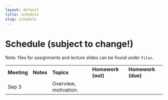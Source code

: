 ```yaml
---
layout: default
title: Schedule
slug: schedule
---
```


Schedule (subject to change!)
=============================

Note: files for assignments and lecture slides can be found under ``Files``.

<table>  <tr>    <td><b>Meeting</b></td>    <td><b>Notes</b></td>    <td><b>Topics</b></td>    <td><b>Homework (out)</b></td>    <td><b>Homework (due)</b></td>  </tr>  <tr>    <td>Sep 3</td>    <td></td>    <td>Overview, motivation. </td>    <td></td>    <td></td>  </tr><!-- schedule --></table>

